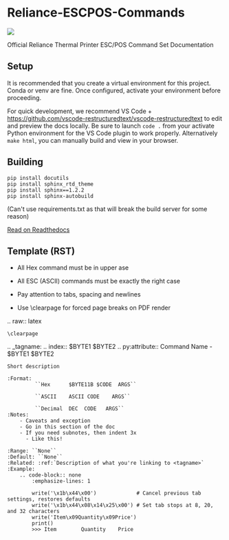 # Reliance-ESCPOS-Commands

![](https://readthedocs.org/projects/reliance-escpos-commands/badge/?version=latest)

Official Reliance Thermal Printer ESC/POS Command Set Documentation

## Setup

It is recommended that you create a virtual environment for this project. Conda or venv are fine. Once configured, activate your environment before
proceeding.

For quick development, we recommend VS Code + https://github.com/vscode-restructuredtext/vscode-restructuredtext to edit and preview the docs
locally. Be sure to launch `code .` from your activate Python environment
for the VS Code plugin to work properly. Alternatively `make html`, you can manually build and view in your browser.

## Building

    pip install docutils
    pip install sphinx_rtd_theme
    pip install sphinx==1.2.2
    pip install sphinx-autobuild

(Can't use requirements.txt as that will break the build server for some reason)

[Read on Readthedocs](http://reliance-escpos-commands.readthedocs.io/)


## Template (RST)

 - All Hex command must be in upper ase
 - All ESC (ASCII) commands must be exactly the right case
 - Pay attention to tabs, spacing and newlines

 - Use \clearpage for forced page breaks on PDF render

 .. raw:: latex

    \clearpage

.. _tagname:
.. index:: $BYTE1 $BYTE2
.. py:attribute:: Command Name - $BYTE1 $BYTE2

    Short description

    :Format:
             ``Hex      $BYTE11B $CODE  ARGS``

             ``ASCII    ASCII CODE    ARGS``

             ``Decimal  DEC  CODE   ARGS``
    :Notes:
        - Caveats and exception
        - Go in this section of the doc
        - If you need subnotes, then indent 3x
          - Like this!

    :Range: ``None``
    :Default: ``None``
    :Related: :ref:`Description of what you're linking to <tagname>`
    :Example:
        .. code-block:: none
            :emphasize-lines: 1

            write('\x1b\x44\x00')             # Cancel previous tab settings, restores defaults
            write('\x1b\x44\x08\x14\x25\x00') # Set tab stops at 8, 20, and 32 characters
            write('Item\x09Quantity\x09Price')
            print()
            >>> Item		Quantity	Price


